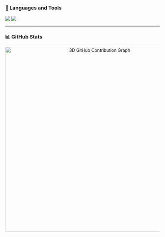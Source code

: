 ### 🧰 Languages and Tools

<p align="left">
    <img src="https://skillicons.dev/icons?i=py,cpp,c,java,html,css,js,typescript,react,tailwind,vue" />
    <img src="https://skillicons.dev/icons?i=mysql,aws,firebase,nodejs,nextjs,linux,git,github,matlab,figma,latex" />
</p>

---

### 📊 GitHub Stats

<!-- 3D Contribution Graph -->
<p align="center">
  <img src="https://raw.githubusercontent.com/nathwung/profile-3d-contrib/main/profile-3d-contrib/transparent.svg" alt="3D GitHub Contribution Graph" width="600" />
</p>
